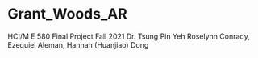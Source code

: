 # Grant_Woods_AR
 
HCI/M E 580 Final Project
Fall 2021
Dr. Tsung Pin Yeh
Roselynn Conrady, Ezequiel Aleman, Hannah (Huanjiao) Dong
